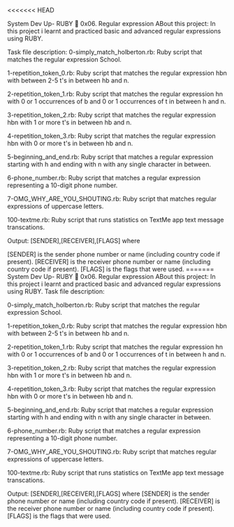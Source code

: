<<<<<<< HEAD

System Dev Up- RUBY 📃 0x06. Regular expression
ABout this project:
In this project i learnt and practiced basic and advanced regular expressions using RUBY.

Task file description:
0-simply_match_holberton.rb: Ruby script that matches the regular expression School.

1-repetition_token_0.rb: Ruby script that matches the regular expression hbn with between 2-5 t's in between hb and n.

2-repetition_token_1.rb: Ruby script that matches the regular expression hn with 0 or 1 occurrences of b and 0 or 1 occurrences of t in between h and n.

3-repetition_token_2.rb: Ruby script that matches the regular expression hbn with 1 or more t's in between hb and n.

4-repetition_token_3.rb: Ruby script that matches the regular expression hbn with 0 or more t's in between hb and n.

5-beginning_and_end.rb: Ruby script that matches a regular expression starting with h and ending with n with any single character in between.

6-phone_number.rb: Ruby script that matches a regular expression representing a 10-digit phone number.

7-OMG_WHY_ARE_YOU_SHOUTING.rb: Ruby script that matches regular expressions of uppercase letters.

100-textme.rb: Ruby script that runs statistics on TextMe app text message transcations.

Output: [SENDER],[RECEIVER],[FLAGS] where

[SENDER] is the sender phone number or name (including country code if present).
[RECEIVER] is the receiver phone number or name (including country code if present).
[FLAGS] is the flags that were used. ======= System Dev Up- RUBY 📃 0x06. Regular expression ABout this project:
In this project i learnt and practiced basic and advanced regular expressions using RUBY. Task file description:

0-simply_match_holberton.rb: Ruby script that matches the regular expression School.

1-repetition_token_0.rb: Ruby script that matches the regular expression hbn with between 2-5 t's in between hb and n.

2-repetition_token_1.rb: Ruby script that matches the regular expression hn with 0 or 1 occurrences of b and 0 or 1 occurrences of t in between h and n.

3-repetition_token_2.rb: Ruby script that matches the regular expression hbn with 1 or more t's in between hb and n.

4-repetition_token_3.rb: Ruby script that matches the regular expression hbn with 0 or more t's in between hb and n.

5-beginning_and_end.rb: Ruby script that matches a regular expression starting with h and ending with n with any single character in between.

6-phone_number.rb: Ruby script that matches a regular expression representing a 10-digit phone number.

7-OMG_WHY_ARE_YOU_SHOUTING.rb: Ruby script that matches regular expressions of uppercase letters.

100-textme.rb: Ruby script that runs statistics on TextMe app text message transcations.

Output: [SENDER],[RECEIVER],[FLAGS] where
    [SENDER] is the sender phone number or name (including country code if present).
    [RECEIVER] is the receiver phone number or name (including country code if present).
    [FLAGS] is the flags that were used.
